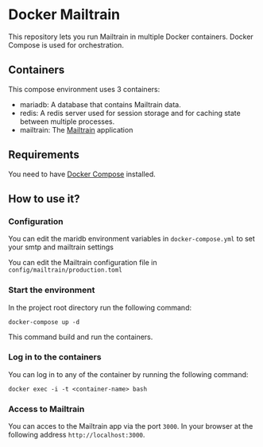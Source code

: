 # Docker Mailtrain

This repository lets you run Mailtrain in multiple Docker containers. Docker Compose is used for orchestration.

## Containers

This compose environment uses 3 containers:

- mariadb: A database that contains Mailtrain data.
- redis: A redis server used for session storage and for caching state between multiple processes. 
- mailtrain: The [Mailtrain](https://github.com/andris9/mailtrain) application

## Requirements

You need to have [Docker Compose](https://docs.docker.com/compose/install/) installed.

## How to use it?

### Configuration

You can edit the maridb environment variables in `docker-compose.yml` to set your smtp and mailtrain settings

You can edit the Mailtrain configuration file in `config/mailtrain/production.toml`

### Start the environment

In the project root directory run the following command:

`docker-compose up -d`

This command build and run the containers.

### Log in to the containers

You can log in to any of the container by running the following command:

`docker exec -i -t <container-name> bash`

### Access to Mailtrain

You can acces to the Mailtrain app via the port `3000`. In your browser at the following address `http://localhost:3000`.



